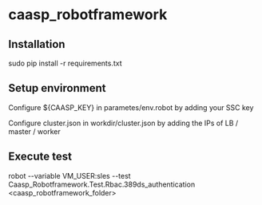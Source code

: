 # caasp_robotframework

## Installation

sudo pip install -r requirements.txt

## Setup environment
Configure ${CAASP_KEY} in parametes/env.robot by adding your SSC key

Configure cluster.json in workdir/cluster.json by adding the IPs of LB / master / worker

## Execute test

robot --variable VM_USER:sles --test Caasp_Robotframework.Test.Rbac.389ds_authentication  <caasp_robotframework_folder>
